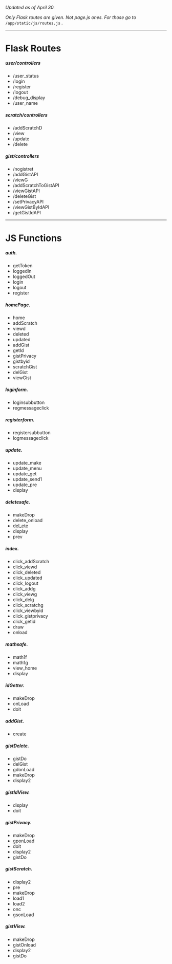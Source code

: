 *Updated as of April 30.*

*Only Flask routes are given. Not page.js ones. For those go to* `/app/static/js/routes.js` *.*

---

# Flask Routes

##### user/controllers
- /user_status
- /login
- /register
- /logout
- /debug_display
- /user_name

##### scratch/controllers
- /addScratchD
- /view
- /update
- /delete

##### gist/controllers
- /nogistret
- /addGistAPI
- /viewG
- /addScratchToGistAPI
- /viewGistAPI
- /deleteGist
- /setPrivacyAPI
- /viewGistByIdAPI
- /getGistIdAPI


---

# JS Functions

##### auth.
- getToken
- loggedIn
- loggedOut
- login
- logout
- register

##### homePage.
- home
- addScratch
- viewd
- deleted
- updated
- addGist
- getId
- gistPrivacy
- gistbyid
- scratchGist
- delGist
- viewGist

##### loginform. 
- loginsubbutton
- regmessageclick

##### registerform.
- registersubbutton
- logmessageclick

##### update.
- update_make
- update_menu
- update_get
- update_send1
- update_pre
- display

##### deletesafe.
- makeDrop
- delete_onload
- del_ete
- display
- prev

##### index.
- click_addScratch
- click_viewd
- click_deleted
- click_updated
- click_logout
- click_addg
- click_viewg
- click_delg
- click_scratchg
- click_viewbyid
- click_gistprivacy
- click_getid
- draw
- onload

##### mathsafe.
- math1f
- math1g
- view_home
- display

##### idGetter.
- makeDrop
- onLoad
- doit

##### addGist.
- create

##### gistDelete.
- gistDo
- delGist
- gdonLoad
- makeDrop
- display2

##### gistIdView.
- display
- doit

##### gistPrivacy.
- makeDrop
- gponLoad
- doit
- display2
- gistDo

##### gistScratch.
- display2
- pre
- makeDrop
- load1
- load2
- onc
- gsonLoad

##### gistView.
- makeDrop
- gistOnload
- display2
- gistDo

